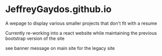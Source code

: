 # JeffreyGaydos.github.io
A wepage to display various smaller projects that don't fit with a resume

Currently re-working into a react website while maintaining the previous bootstrap version of the site

see banner message on main site for the legacy site
